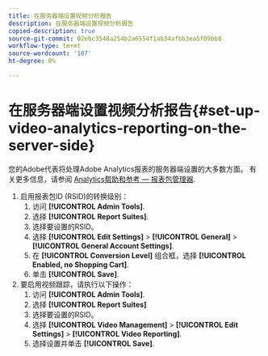 ```yaml
---
title: 在服务器端设置视频分析报告
description: 在服务器端设置视频分析报告
copied-description: true
source-git-commit: 02ebc3548a254b2a6554f1ab34afbb3ea5f09bb8
workflow-type: tm+mt
source-wordcount: '107'
ht-degree: 0%

---
```


# 在服务器端设置视频分析报告{#set-up-video-analytics-reporting-on-the-server-side}

您的Adobe代表将处理Adobe Analytics报表的服务器端设置的大多数方面。 有关更多信息，请参阅 [Analytics帮助和参考 — 报表包管理器](https://microsite.omniture.com/t2/help/en_US/reference/#Report_Suite_Manager).
1. 启用报表包ID (RSID)的转换级别：
   1. 访问 **[!UICONTROL Admin Tools]**.
   1. 选择 **[!UICONTROL Report Suites]**.
   1. 选择要设置的RSID。
   1. 选择 **[!UICONTROL Edit Settings]** > **[!UICONTROL General]** > **[!UICONTROL General Account Settings]**.
   1. 在 **[!UICONTROL Conversion Level]** 组合框，选择 **[!UICONTROL Enabled, no Shopping Cart]**.
   1. 单击 **[!UICONTROL Save]**.
1. 要启用视频跟踪，请执行以下操作：
   1. 访问 **[!UICONTROL Admin Tools]**.
   1. 选择 **[!UICONTROL Report Suites]**
   1. 选择要设置的RSID。
   1. 选择 **[!UICONTROL Video Management]** > **[!UICONTROL Edit Settings]** > **[!UICONTROL Video Reporting]**.
   1. 选择设置并单击 **[!UICONTROL Save]**.
